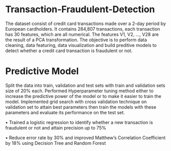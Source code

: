 # Transaction-Fraudulent-Detection
The dataset consist of credit card transactions made over a 2-day period by European cardholders. It contains 284,807 transactions, each 
transaction has 30 features, which are all numerical. The features V1, V2, ..., V28 are the result of a PCA transformation. The objective 
is to perform data cleaning, data featuring, data visualization and build preditive models to detect whether a credit card transaction is 
fraudulent or not.

# Predictive Model
Split the data into train, validation and test sets with train and validation sets size of 20% each.
Performed Hyperparameter tuning method either to increase the predictive power of the model or to make it easier to train the model.
Implemented grid search with cross validation technique on validation set to attain best parameters then train the models with these parameters and evaluate its performance on the test set.

•	Trained a logistic regression to identify whether a new transaction is fraudulent or not and attain precision up to 75%

•	Reduce error rate by 30% and improved Matthew’s Correlation Coefficient by 18% using Decision Tree and Random Forest


